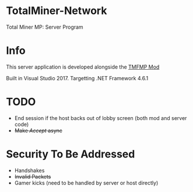# TotalMiner-Network
Total Miner MP: Server Program

# Info
This server application is developed alongside the [TMFMP Mod](https://github.com/XBLToothPik/TotalMiner-Network---Mod)

Built in Visual Studio 2017.  Targetting .NET Framework 4.6.1


# TODO
* End session if the host backs out of lobby screen (both mod and server code)
* ~~Make *Accept* async~~
# Security To Be Addressed
* Handshakes
* ~~Invalid Packets~~
* Gamer kicks (need to be handled by server or host directly)

